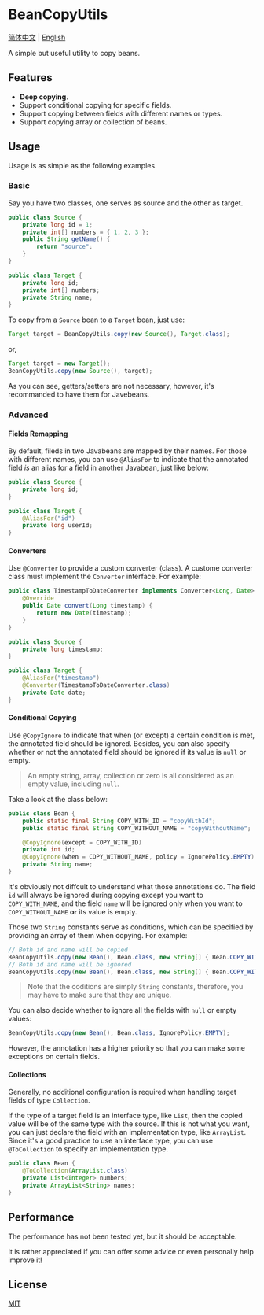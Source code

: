 # BeanCopyUtils
[简体中文](https://github.com/KeroZhai/beancopy/blob/master/README_zh_CN.md) | [English](https://github.com/KeroZhai/beancopy/blob/master/README.md)

A simple but useful utility to copy beans.

## Features

* **Deep copying**.
* Support conditional copying for specific fields.
* Support copying between fields with different names or types.
* Support copying array or collection of beans.

## Usage

Usage is as simple as the following examples.

### Basic

Say you have two classes, one serves as source and the other as target.

``` Java
public class Source {
    private long id = 1;
    private int[] numbers = { 1, 2, 3 };
    public String getName() {
        return "source";
    }
}

public class Target {
    private long id;
    private int[] numbers; 
    private String name;
}
```

To copy from a `Source` bean to a `Target` bean, just use:

``` Java
Target target = BeanCopyUtils.copy(new Source(), Target.class);
```

or,

``` Java
Target target = new Target();
BeanCopyUtils.copy(new Source(), target);
```

As you can see, getters/setters are not necessary, however, it's recommanded to have them for Javebeans.

### Advanced

#### Fields Remapping

By default, fileds in two Javabeans are mapped by their names. For those with different names, you can use `@AliasFor` to indicate that the annotated field *is* an alias for a field in another Javabean, just like below:

``` Java
public class Source {
    private long id;
}

public class Target {
    @AliasFor("id")
    private long userId;
}
```

#### Converters

Use `@Converter` to provide a custom converter (class). A custome converter class must implement the `Converter` interface. For example:

``` Java
public class TimestampToDateConverter implements Converter<Long, Date> {
    @Override
    public Date convert(Long timestamp) {
        return new Date(timestamp);
    }
}

public class Source {
    private long timestamp;
}

public class Target {
    @AliasFor("timestamp")
    @Converter(TimestampToDateConverter.class)
    private Date date;
}
```

#### Conditional Copying

Use `@CopyIgnore` to indicate that when (or except) a certain condition is met, the annotated field should be ignored. Besides, you can also specify whether or not the annotated field should be ignored if its value is `null` or empty.

> An empty string, array, collection or zero is all considered as an empty value, including `null`.

Take a look at the class below:

``` Java
public class Bean {
    public static final String COPY_WITH_ID = "copyWithId";
    public static final String COPY_WITHOUT_NAME = "copyWithoutName";

    @CopyIgnore(except = COPY_WITH_ID)
    private int id;
    @CopyIgnore(when = COPY_WITHOUT_NAME, policy = IgnorePolicy.EMPTY)
    private String name;
}
```

It's obviously not diffcult to understand what those annotations do. The field `id` will always be ignored during copying except you want to `COPY_WITH_NAME`, and the field `name` will be ignored only when you want to `COPY_WITHOUT_NAME` **or** its value is empty.

Those two `String` constants serve as conditions, which can be specified by providing an array of them when copying. For example:

``` Java
// Both id and name will be copied
BeanCopyUtils.copy(new Bean(), Bean.class, new String[] { Bean.COPY_WITH_ID });
// Both id and name will be ignored
BeanCopyUtils.copy(new Bean(), Bean.class, new String[] { Bean.COPY_WITHOUT_NAME });
```

> Note that the coditions are simply `String` constants, therefore, you may have to make sure that they are unique.

You can also decide whether to ignore all the fields with `null` or empty values:

``` Java 
BeanCopyUtils.copy(new Bean(), Bean.class, IgnorePolicy.EMPTY);
```

However, the annotation has a higher priority so that you can make some exceptions on certain fields.

#### Collections

Generally, no additional configuration is required when handling target fields of type `Collection`.

If the type of a target field is an interface type, like `List`, then the copied value will be of the same type with the source. If this is not what you want, you can just declare the field with an implementation type, like `ArrayList`. Since it's a good practice to use an interface type, you can use `@ToCollection` to specify an implementation type.

``` Java
public class Bean {
    @ToCollection(ArrayList.class)
    private List<Integer> numbers;
    private ArrayList<String> names; 
}
```

## Performance

The performance has not been tested yet, but it should be acceptable.

It is rather appreciated if you can offer some advice or even personally help improve it!

## License

[MIT](https://opensource.org/licenses/MIT)

